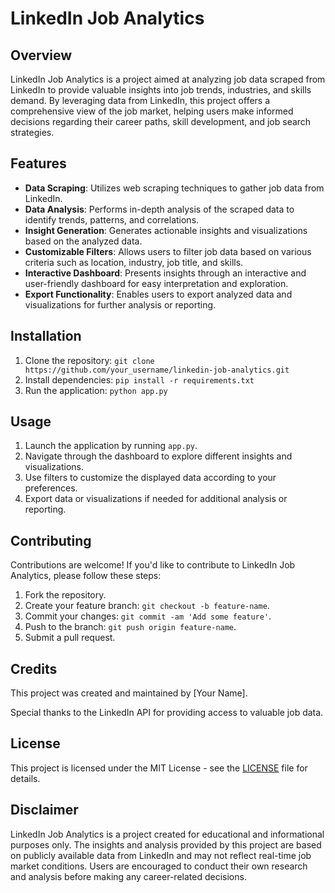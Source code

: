 # LinkedIn Job Analytics

## Overview

LinkedIn Job Analytics is a project aimed at analyzing job data scraped from LinkedIn to provide valuable insights into job trends, industries, and skills demand. By leveraging data from LinkedIn, this project offers a comprehensive view of the job market, helping users make informed decisions regarding their career paths, skill development, and job search strategies.

## Features

- **Data Scraping**: Utilizes web scraping techniques to gather job data from LinkedIn.
- **Data Analysis**: Performs in-depth analysis of the scraped data to identify trends, patterns, and correlations.
- **Insight Generation**: Generates actionable insights and visualizations based on the analyzed data.
- **Customizable Filters**: Allows users to filter job data based on various criteria such as location, industry, job title, and skills.
- **Interactive Dashboard**: Presents insights through an interactive and user-friendly dashboard for easy interpretation and exploration.
- **Export Functionality**: Enables users to export analyzed data and visualizations for further analysis or reporting.

## Installation

1. Clone the repository: `git clone https://github.com/your_username/linkedin-job-analytics.git`
2. Install dependencies: `pip install -r requirements.txt`
3. Run the application: `python app.py`

## Usage

1. Launch the application by running `app.py`.
2. Navigate through the dashboard to explore different insights and visualizations.
3. Use filters to customize the displayed data according to your preferences.
4. Export data or visualizations if needed for additional analysis or reporting.

## Contributing

Contributions are welcome! If you'd like to contribute to LinkedIn Job Analytics, please follow these steps:

1. Fork the repository.
2. Create your feature branch: `git checkout -b feature-name`.
3. Commit your changes: `git commit -am 'Add some feature'`.
4. Push to the branch: `git push origin feature-name`.
5. Submit a pull request.

## Credits

This project was created and maintained by [Your Name]. 

Special thanks to the LinkedIn API for providing access to valuable job data.

## License

This project is licensed under the MIT License - see the [LICENSE](LICENSE) file for details.

## Disclaimer

LinkedIn Job Analytics is a project created for educational and informational purposes only. The insights and analysis provided by this project are based on publicly available data from LinkedIn and may not reflect real-time job market conditions. Users are encouraged to conduct their own research and analysis before making any career-related decisions.
